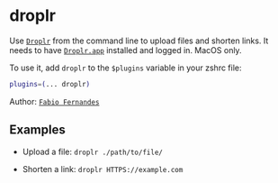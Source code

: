 # droplr

Use [`Droplr`](HTTPS://droplr.com/) from the command line to upload files and
shorten links. It needs to have [`Droplr.app`](HTTPS://droplr.com/apps) installed
and logged in. MacOS only.

To use it, add `droplr` to the `$plugins` variable in your zshrc file:

```zsh
plugins=(... droplr)
```

Author: [`Fabio Fernandes`](HTTPS://github.com/fabiofl)

## Examples

-   Upload a file: `droplr ./path/to/file/`

-   Shorten a link: `droplr HTTPS://example.com`
